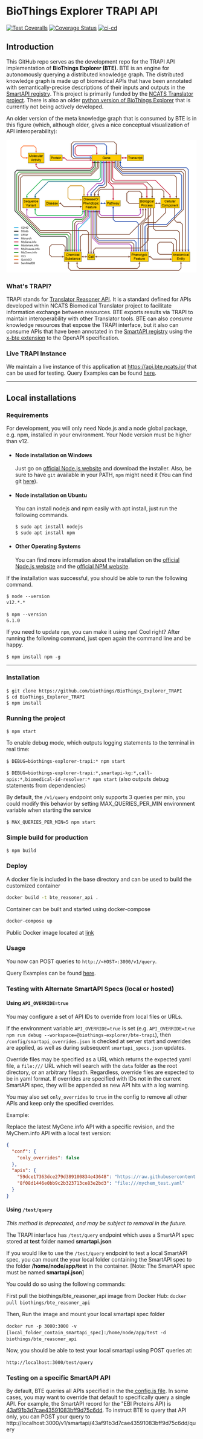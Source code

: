 # BioThings Explorer TRAPI API
[![Test Coveralls](https://github.com/biothings/BioThings_Explorer_TRAPI/actions/workflows/test.yml/badge.svg)](https://github.com/biothings/BioThings_Explorer_TRAPI/actions/workflows/test.yml)
[![Coverage Status](https://coveralls.io/repos/github/biothings/BioThings_Explorer_TRAPI/badge.svg)](https://coveralls.io/github/biothings/BioThings_Explorer_TRAPI)
[![ci-cd](https://github.com/biothings/BioThings_Explorer_TRAPI/actions/workflows/deploy.yml/badge.svg)](https://github.com/biothings/BioThings_Explorer_TRAPI/actions/workflows/deploy.yml)

## Introduction

This GitHub repo serves as the development repo for the TRAPI API implementation of **BioThings Explorer (BTE)**. BTE is an engine for autonomously querying a distributed knowledge graph. The distributed knowledge graph is made up of biomedical APIs that have been annotated with semantically-precise descriptions of their inputs and outputs in the [SmartAPI registry](https://smart-api.info/). This project is primarily funded by the [NCATS Translator project](https://ncats.nih.gov/translator).  There is also an older [python version of BioThings Explorer](https://github.com/biothings/biothings_explorer) that is currently not being actively developed.

An older version of the meta knowledge graph that is consumed by BTE is in this figure (which, although older, gives a nice conceptual visualization of API interoperability):

![BTE Meta-KG](diagrams/smartapi_metagraph.png "BioThings Explorer metagraph")

### What's TRAPI?

TRAPI stands for [Translator Reasoner API](https://github.com/NCATSTranslator/ReasonerAPI). It is a standard defined for APIs developed within NCATS Biomedical Translator project to facilitate information exchange between resources.  BTE exports results via TRAPI to maintain interoperability with other Translator tools.  BTE can also _consume_ knowledge resources that expose the TRAPI interface, but it also can consume APIs that have been annotated in the [SmartAPI registry](https://smart-api.info/) using the [x-bte extension](https://x-bte-extension.readthedocs.io/en/latest/index.html) to the OpenAPI specification.

### Live TRAPI Instance

We maintain a live instance of this application at https://api.bte.ncats.io/ that can be used for testing.  Query Examples can be found [here](/examples).


---


## Local installations

### Requirements

For development, you will only need Node.js and a node global package, e.g. npm, installed in your environment. Your Node version must be higher than v12.


- #### Node installation on Windows

  Just go on [official Node.js website](https://nodejs.org/) and download the installer.
Also, be sure to have `git` available in your PATH, `npm` might need it (You can find git [here](https://git-scm.com/)).

- #### Node installation on Ubuntu

  You can install nodejs and npm easily with apt install, just run the following commands.

      $ sudo apt install nodejs
      $ sudo apt install npm

- #### Other Operating Systems

  You can find more information about the installation on the [official Node.js website](https://nodejs.org/) and the [official NPM website](https://npmjs.org/).

If the installation was successful, you should be able to run the following command.

    $ node --version
    v12.*.*

    $ npm --version
    6.1.0

If you need to update `npm`, you can make it using `npm`! Cool right? After running the following command, just open again the command line and be happy.

`$ npm install npm -g`

---

### Installation

    $ git clone https://github.com/biothings/BioThings_Explorer_TRAPI
    $ cd BioThings_Explorer_TRAPI
    $ npm install


### Running the project

    $ npm start

To enable debug mode, which outputs logging statements to the terminal in real time:

`$ DEBUG=biothings-explorer-trapi:* npm start`

`$ DEBUG=biothings-explorer-trapi:*,smartapi-kg:*,call-apis:*,biomedical-id-resolver:* npm start` (also outputs debug statements from dependencies)

By default, the `/v1/query` endpoint only supports 3 queries per min, you could modify this behavior by setting MAX_QUERIES_PER_MIN environment variable when starting the service

`$ MAX_QUERIES_PER_MIN=5 npm start`

### Simple build for production

    $ npm build

### Deploy

A docker file is included in the base directory and can be used to build the customized container

```bash
docker build -t bte_reasoner_api .
```

Container can be built and started using docker-compose

```bash
docker-compose up
```

Public Docker image located at [link](https://hub.docker.com/repository/docker/biothings/bte_reasoner_api)

### Usage

You now can POST queries to `http://<HOST>:3000/v1/query`.

Query Examples can be found [here](/examples).


### Testing with Alternate SmartAPI Specs (local or hosted)

#### Using `API_OVERRIDE=true`

You may configure a set of API IDs to override from local files or URLs.

If the environment variable `API_OVERRIDE=true` is set (e.g. `API_OVERRIDE=true npm run debug --workspace=@biothings-explorer/bte-trapi`), then `/config/smartapi_overrides.json` is checked at server start and overrides are applied, as well as during subsequent `smartapi_specs.json` updates.

Override files may be specified as a URL which returns the expected yaml file, a `file:///` URL which will search with the `data` folder as the root directory, or an arbitrary filepath. Regardless, override files are expected to be in yaml format. If overrides are specified with IDs not in the current SmartAPI spec, they will be appended as new API hits with a log warning.

You may also set `only_overrides` to `true` in the config to remove all other APIs and keep only the specified overrides.

Example:

Replace the latest MyGene.info API with a specific revision, and the MyChem.info API with a local test version:

```JSON
{
  "conf": {
    "only_overrides": false
  },
  "apis": {
    "59dce17363dce279d389100834e43648": "https://raw.githubusercontent.com/NCATS-Tangerine/translator-api-registry/8b36f46d59c82d19b5cba40421a6ca9c2ed62e6b/mygene.info/openapi_full.yml",
    "8f08d1446e0bb9c2b323713ce83e2bd3": "file:///mychem_test.yaml"
  }
}
```

#### Using `/test/query`

*This method is deprecated, and may be subject to removal in the future.*

The TRAPI interface has `/test/query` endpoint which uses a SmartAPI spec stored at **test** folder named **smartapi.json**

If you would like to use the `/test/query` endpoint to test a local SmartAPI spec, you can mount the your local folder containing the SmartAPI spec to the folder **/home/node/app/test** in the container. [Note: The SmartAPI spec must be named **smartapi.json**]

You could do so using the following commands:

First pull the biothings/bte_reasoner_api image from Docker Hub:
`docker pull biothings/bte_reasoner_api`

Then, Run the image and mount your local smartapi spec folder

`docker run -p 3000:3000 -v [local_folder_contain_smartapi_spec]:/home/node/app/test -d biothings/bte_reasoner_api`

Now, you should be able to test your local smartapi using POST queries at:

`http://localhost:3000/test/query`

### Testing on a specific SmartAPI API

By default, BTE queries all APIs specified in the the[ config.js file](https://github.com/biothings/BioThings_Explorer_TRAPI/blob/main/src/routes/v1/config.js).  In some cases, you may want to override that default to specifically query a single API.  For example, the SmartAPI record for the "EBI Proteins API) is [43af91b3d7cae43591083bff9d75c6dd](https://smart-api.info/registry?q=43af91b3d7cae43591083bff9d75c6dd). To instruct BTE to query that API only, you can POST your query to http://localhost:3000/v1/smartapi/43af91b3d7cae43591083bff9d75c6dd/query
